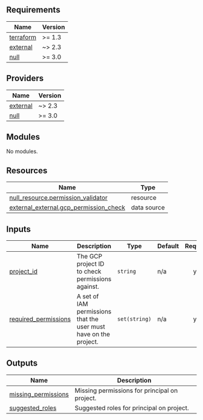 <!-- BEGINNING OF PRE-COMMIT-TERRAFORM DOCS HOOK -->
## Requirements

| Name | Version |
|------|---------|
| <a name="requirement_terraform"></a> [terraform](#requirement\_terraform) | >= 1.3 |
| <a name="requirement_external"></a> [external](#requirement\_external) | ~> 2.3 |
| <a name="requirement_null"></a> [null](#requirement\_null) | >= 3.0 |

## Providers

| Name | Version |
|------|---------|
| <a name="provider_external"></a> [external](#provider\_external) | ~> 2.3 |
| <a name="provider_null"></a> [null](#provider\_null) | >= 3.0 |

## Modules

No modules.

## Resources

| Name | Type |
|------|------|
| [null_resource.permission_validator](https://registry.terraform.io/providers/hashicorp/null/latest/docs/resources/resource) | resource |
| [external_external.gcp_permission_check](https://registry.terraform.io/providers/hashicorp/external/latest/docs/data-sources/external) | data source |

## Inputs

| Name | Description | Type | Default | Required |
|------|-------------|------|---------|:--------:|
| <a name="input_project_id"></a> [project\_id](#input\_project\_id) | The GCP project ID to check permissions against. | `string` | n/a | yes |
| <a name="input_required_permissions"></a> [required\_permissions](#input\_required\_permissions) | A set of IAM permissions that the user must have on the project. | `set(string)` | n/a | yes |

## Outputs

| Name | Description |
|------|-------------|
| <a name="output_missing_permissions"></a> [missing\_permissions](#output\_missing\_permissions) | Missing permissions for principal on project. |
| <a name="output_suggested_roles"></a> [suggested\_roles](#output\_suggested\_roles) | Suggested roles for principal on project. |
<!-- END OF PRE-COMMIT-TERRAFORM DOCS HOOK -->
